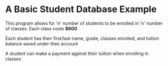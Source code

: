 # A Basic Student Database Example

This program allows for 'n' number of students to be enrolled in 'n' number of classes. Each class costs **$600**

Each student has their first/last name, grade, classes enrolled, and tuition balance saved under their account

A student can make a payment against their tuition when enrolling in classes
